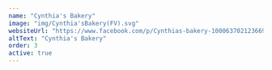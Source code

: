 ```yaml
---
name: "Cynthia's Bakery"
image: "img/Cynthia'sBakery(FV).svg"
websiteUrl: "https://www.facebook.com/p/Cynthias-bakery-100063702123669/"
altText: "Cynthia's Bakery"
order: 3
active: true
---
```

